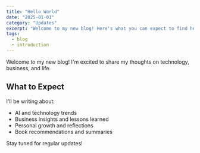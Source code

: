 ```yaml
---
title: "Hello World"
date: "2025-01-01"
category: "Updates"
excerpt: "Welcome to my new blog! Here's what you can expect to find here."
tags:
  - blog
  - introduction
---
```


Welcome to my new blog! I'm excited to share my thoughts on technology, business, and life.

## What to Expect

I'll be writing about:
- AI and technology trends
- Business insights and lessons learned
- Personal growth and reflections
- Book recommendations and summaries

Stay tuned for regular updates!
